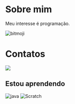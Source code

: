 # Sobre mim
Meu interesse é programação.

![bitmoji](https://user-images.githubusercontent.com/105867112/169318575-a909cb3d-9a62-40e2-9801-0016dfcfef4d.png)

# Contatos
<a href="https://instagram.com/felipepiovani08?igshid=Ymmymta2m2y" target="_blank"><img src="https://img.shields.io/badge/-Instagram-%23E4405F?style=for-the-badge&logo=instagram&logoColor=white" target="_blank"></a>

## Estou aprendendo
![java](https://img.shields.io/badge/JavaScript-323330?style=for-the-badge&logo=javascript&logoColor=F7DF1E)
![Scratch](https://img.shields.io/badge/Scratch-4D97FF?style=for-the-badge&logo=Scratch&logoColor=white)
